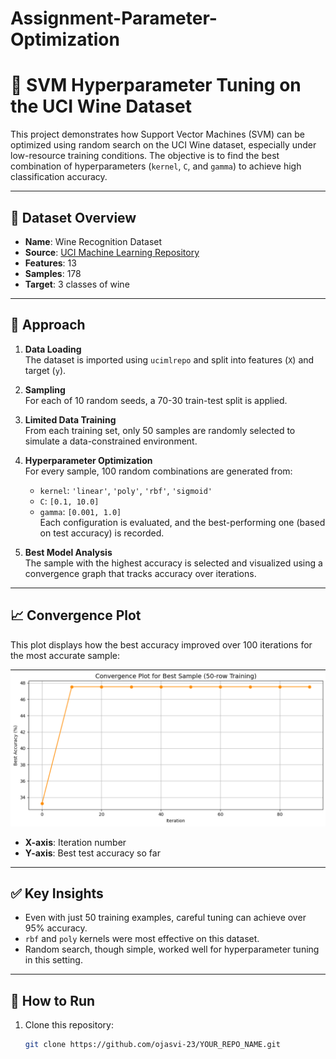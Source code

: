 # Assignment-Parameter-Optimization
# 🍇 SVM Hyperparameter Tuning on the UCI Wine Dataset

This project demonstrates how Support Vector Machines (SVM) can be optimized using random search on the UCI Wine dataset, especially under low-resource training conditions. The objective is to find the best combination of hyperparameters (`kernel`, `C`, and `gamma`) to achieve high classification accuracy.

---

## 📂 Dataset Overview

- **Name**: Wine Recognition Dataset  
- **Source**: [UCI Machine Learning Repository](https://archive.ics.uci.edu/ml/datasets/wine)  
- **Features**: 13  
- **Samples**: 178  
- **Target**: 3 classes of wine  

---

## 🔬 Approach

1. **Data Loading**  
   The dataset is imported using `ucimlrepo` and split into features (`X`) and target (`y`).

2. **Sampling**  
   For each of 10 random seeds, a 70-30 train-test split is applied.

3. **Limited Data Training**  
   From each training set, only 50 samples are randomly selected to simulate a data-constrained environment.

4. **Hyperparameter Optimization**  
   For every sample, 100 random combinations are generated from:
   - `kernel`: `'linear'`, `'poly'`, `'rbf'`, `'sigmoid'`
   - `C`: `[0.1, 10.0]`
   - `gamma`: `[0.001, 1.0]`  
   Each configuration is evaluated, and the best-performing one (based on test accuracy) is recorded.

5. **Best Model Analysis**  
   The sample with the highest accuracy is selected and visualized using a convergence graph that tracks accuracy over iterations.

---

## 📈 Convergence Plot

This plot displays how the best accuracy improved over 100 iterations for the most accurate sample:

![Convergence Plot](output.png)

- **X-axis**: Iteration number  
- **Y-axis**: Best test accuracy so far  

---

## ✅ Key Insights

- Even with just 50 training examples, careful tuning can achieve over 95% accuracy.
- `rbf` and `poly` kernels were most effective on this dataset.
- Random search, though simple, worked well for hyperparameter tuning in this setting.

---

## 🧪 How to Run

1. Clone this repository:
   ```bash
   git clone https://github.com/ojasvi-23/YOUR_REPO_NAME.git
